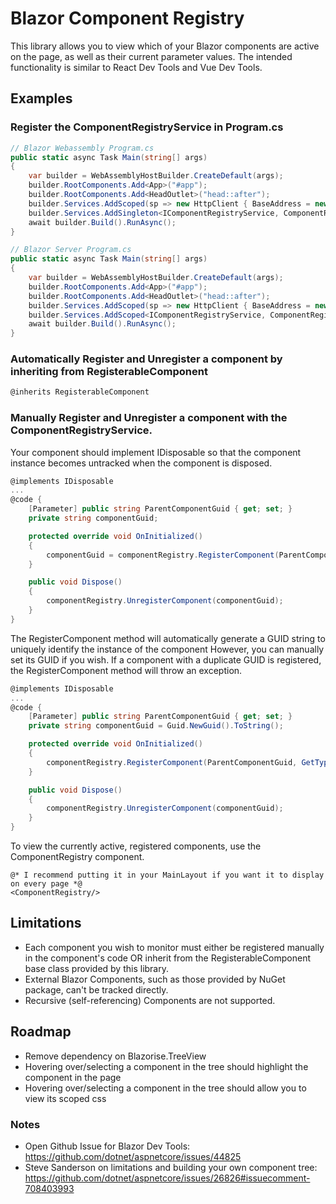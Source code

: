 ﻿# Blazor Component Registry

This library allows you to view which of your Blazor components are active on the page, as well as their current parameter values. The intended functionality is similar to React Dev Tools and Vue Dev Tools.

## Examples

### Register the ComponentRegistryService in Program.cs

```csharp
// Blazor Webassembly Program.cs
public static async Task Main(string[] args)
{
    var builder = WebAssemblyHostBuilder.CreateDefault(args);
    builder.RootComponents.Add<App>("#app");
    builder.RootComponents.Add<HeadOutlet>("head::after");
    builder.Services.AddScoped(sp => new HttpClient { BaseAddress = new Uri(builder.HostEnvironment.BaseAddress) });
    builder.Services.AddSingleton<IComponentRegistryService, ComponentRegistryService>();
    await builder.Build().RunAsync();
}
```

```csharp
// Blazor Server Program.cs
public static async Task Main(string[] args)
{
    var builder = WebAssemblyHostBuilder.CreateDefault(args);
    builder.RootComponents.Add<App>("#app");
    builder.RootComponents.Add<HeadOutlet>("head::after");
    builder.Services.AddScoped(sp => new HttpClient { BaseAddress = new Uri(builder.HostEnvironment.BaseAddress) });
    builder.Services.AddScoped<IComponentRegistryService, ComponentRegistryService>();
    await builder.Build().RunAsync();
}
```

### Automatically Register and Unregister a component by inheriting from RegisterableComponent

```csharp
@inherits RegisterableComponent
```

### Manually Register and Unregister a component with the ComponentRegistryService. 
Your component should implement IDisposable so that the component instance becomes untracked when the component is disposed.

``` csharp
@implements IDisposable
...
@code {
    [Parameter] public string ParentComponentGuid { get; set; }
    private string componentGuid;

    protected override void OnInitialized()
    {
        componentGuid = componentRegistry.RegisterComponent(ParentComponentGuid, GetType()).ComponentGuid;
    }

    public void Dispose()
    {
        componentRegistry.UnregisterComponent(componentGuid);
    }
}
```

The RegisterComponent method will automatically generate a GUID string to uniquely identify the instance of the component
However, you can manually set its GUID if you wish. If a component with a duplicate GUID is registered, the RegisterComponent method will throw an exception.

```csharp
@implements IDisposable
...
@code {
    [Parameter] public string ParentComponentGuid { get; set; }
    private string componentGuid = Guid.NewGuid().ToString();

    protected override void OnInitialized()
    {
        componentRegistry.RegisterComponent(ParentComponentGuid, GetType(), componentGuid);
    }

    public void Dispose()
    {
        componentRegistry.UnregisterComponent(componentGuid);
    }
}
```

To view the currently active, registered components, use the ComponentRegistry component.
```
@* I recommend putting it in your MainLayout if you want it to display on every page *@
<ComponentRegistry/>
```

## Limitations
- Each component you wish to monitor must either be registered manually in the component's code OR inherit from the RegisterableComponent base class provided by this library.
- External Blazor Components, such as those provided by NuGet package, can't be tracked directly.
- Recursive (self-referencing) Components are not supported.

## Roadmap
- Remove dependency on Blazorise.TreeView
- Hovering over/selecting a component in the tree should highlight the component in the page
- Hovering over/selecting a component in the tree should allow you to view its scoped css

### Notes
- Open Github Issue for Blazor Dev Tools: https://github.com/dotnet/aspnetcore/issues/44825
- Steve Sanderson on limitations and building your own component tree: https://github.com/dotnet/aspnetcore/issues/26826#issuecomment-708403993